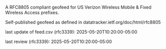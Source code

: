 

A RFC8805 compliant geofeed for US Verizon Wireless Mobile & Fixed Wireless Access prefixes.

Self-published geofeed as defined in datatracker.ietf.org/doc/html/rfc8805

last update of feed.csv (rfc3339): 2025-05-20T10:20:00-05:00

last review (rfc3339): 2025-05-20T10:20:00-05:00